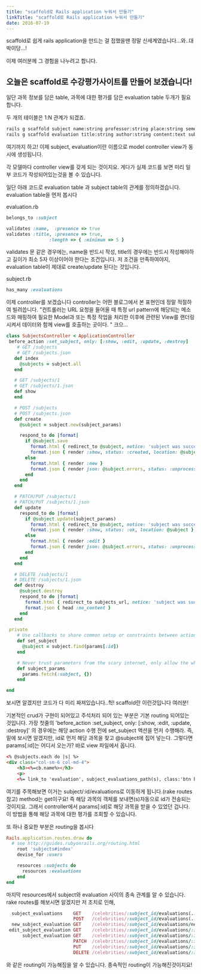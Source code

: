 ```yaml
---
title: "scaffold로 Rails application 누워서 만들기"
linkTitle: "scaffold로 Rails application 누워서 만들기"
date: 2016-07-19
---
```


scaffold로 쉽게 rails application을 만드는 걸 접했을땐 정말 신세계였습니다...와..대박이당...!

이제 여러분께 그 경험을 나누려고 합니다.

## 오늘은 scaffold로 수강평가사이트를 만들어 보겠습니다!

일단 과목 정보를 담은 table, 과목에 대한 평가를 담은 evaluation table 두개가 필요합니다.

두 개의 테이블은 1:N 관계가 되겠죠.

```bash
rails g scaffold subject name:string professor:string place:string semester:string
rails g scaffold evaluation title:string author:string content:text subject_id:integer
```

여기까지 하고! 이제 subject, evaluation이란 이름으로 model controller view가 동시에 생성됩니다.

각 모델마다 controller view를 갖게 되는 것이지요. 게다가 실제 코드를 보면 미리 일부 코드가 작성되어있는것을 볼 수 있습니다.

일단 아래 코드로 evaluation table 과 subject table의 관계를 정의하겠습니다. evaluation table을 먼저 봅시다

evaluation.rb
```ruby
belongs_to :subject

validates :name,  :presence => true
validates :title, :presence => true,
                :length => { :minimum => 5 }
```
validates 문 같은 경우에는, name을 반드시 작성, title의 경우에는 반드시 작성해야하고 길이가 최소 5자 이상이어야 한다는 조건입니다. 저 조건을 만족하여야지, evaluation table이 제대로 create/update 된다는 것입니다.

subject.rb
```ruby
has_many :evaluations
```

이제 controller를 보겠습니다 controller는 어떤 블로그에서 본 표현인데 정말 적절하여 빌려씁니다. "컨트롤러는 URL 요청을 들어올 때 특정 url pattern에 해당되는 메소드와 매핑하여 필요한 Model과 또는 특정 작업을 처리한 이후에 관련된 View를 랜더링시켜서 데이터와 함께 view를 호출하는 곳이다. "
크으...
```ruby
class SubjectsController < ApplicationController
 before_action :set_subject, only: [:show, :edit, :update, :destroy]
    # GET /subjects
    # GET /subjects.json
   def index
     @subjects = subject.all
   end

   # GET /subjects/1
   # GET /subjects/1.json
   def show
   end

   # POST /subjects
   # POST /subjects.json
   def create
     @subject = subject.new(subject_params)

     respond_to do |format|
       if @subject.save
         format.html { redirect_to @subject, notice: 'subject was successfully created.' }
         format.json { render :show, status: :created, location: @subject }
       else
         format.html { render :new }
         format.json { render json: @subject.errors, status: :unprocessable_entity }
       end
     end
   end

   # PATCH/PUT /subjects/1
   # PATCH/PUT /subjects/1.json
   def update
     respond_to do |format|
       if @subject.update(subject_params)
         format.html { redirect_to @subject, notice: 'subject was successfully updated.' }
         format.json { render :show, status: :ok, location: @subject }
       else
         format.html { render :edit }
         format.json { render json: @subject.errors, status: :unprocessable_entity }
       end
     end
   end

   # DELETE /subjects/1
   # DELETE /subjects/1.json
   def destroy
     @subject.destroy
     respond_to do |format|
       format.html { redirect_to subjects_url, notice: 'subject was successfully destroyed.' }
       format.json { head :no_content }
     end
   end

 private
    # Use callbacks to share common setup or constraints between actions.
    def set_subject
      @subject = subject.find(params[:id])
    end

    # Never trust parameters from the scary internet, only allow the white list through.
    def subject_params
      params.fetch(:subject, {})
    end

end
```

보시면 알겠지만 코드가 다 미리 짜져있습니다..헉! scaffold란 이런것입니다 여러분!

기본적인 crud가 구현이 되어있고 주석처리 되어 있는 부분은 기본 routing 되어있는 것입니다. 가장 첫줄의
'before_action :set_subject, only: [:show, :edit, :update, :destroy]'
의 경우에는 해당 action 수행 전에 set_subject 액션을 먼저 수행해라. 즉, 밑에 보시면 알겠지만, id로 먼저 해당 과목을 찾고 @subject에 집어 넣는다. 그렇다면 params[:id]는 어디서 오는가? 바로 view 파일에서 옵니다.
```html
<% @subjects.each do |s| %>
<div class="col-sm-6 col-md-4">
	<h3><%=cb.name%></h3>
	<p>
	<%= link_to 'evaluation', subject_evaluations_path(s), class:'btn btn-primary waves' %>
```
여기를 주목해보면 이거는 subject/:id/evaluations로 이동하게 됩니다.(rake routes 참고) method는 get이구요! 즉 해당 과목의 객체를 보내면(s)자동으로 id가 전송되는 것이지요. 그래서 controller에서 params[:id]로 해당 과목을 받을 수 있었던 겁니다. 이 방법을 통해 해당 과목에 대한 평가를 조회할 수 있습니다.

또 하나 중요한 부분은 routing을 봅시다

```ruby
Rails.application.routes.draw do
  # see http://guides.rubyonrails.org/routing.html
    root 'subjects#index'
    devise_for :users

    resources :subjects do
      resources :evaluations
    end
end
```
마지막 resources에서 subject와 evaluation 사이의 종속 관계를 알 수 있습니다. rake routes를 해보시면 알겠지만 저 조치로 인해,

```ruby
  subject_evaluations    GET    /celebrities/:subject_id/evaluations(.:format)          evaluations#index
                         POST   /celebrities/:subject_id/evaluations(.:format)          evaluations#create
  new_subject_evaluation GET    /celebrities/:subject_id/evaluations/new(.:format)      evaluations#new
 edit_subject_evaluation GET    /celebrities/:subject_id/evaluations/:id/edit(.:format) evaluations#edit
      subject_evaluation GET    /celebrities/:subject_id/evaluations/:id(.:format)      evaluations#show
                         PATCH  /celebrities/:subject_id/evaluations/:id(.:format)      evaluations#update
                         PUT    /celebrities/:subject_id/evaluations/:id(.:format)      evaluations#update
                         DELETE /celebrities/:subject_id/evaluations/:id(.:format)      evaluations#destroy
```

와 같은 routing이 가능해짐을 알 수 있습니다. 종속적인 routing이 가능해진것이지요!
